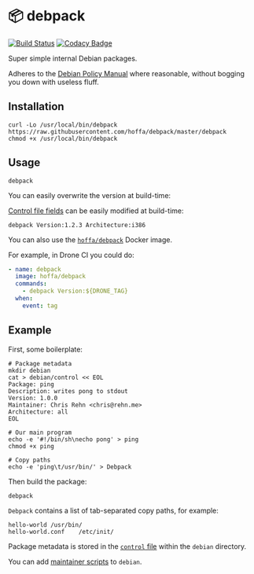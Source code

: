 # :package: debpack

[![Build Status](https://travis-ci.org/hoffa/debpack.svg?branch=master)](https://travis-ci.org/hoffa/debpack)
[![Codacy Badge](https://api.codacy.com/project/badge/Grade/8904076ca8ad4882a5a2052620a6dc2f)](https://app.codacy.com/app/hoffa/debpack?utm_source=github.com&utm_medium=referral&utm_content=hoffa/debpack&utm_campaign=Badge_Grade_Settings)

Super simple internal Debian packages.

Adheres to the [Debian Policy Manual](https://www.debian.org/doc/debian-policy/) where reasonable, without bogging you down with useless fluff.

## Installation

```shell
curl -Lo /usr/local/bin/debpack https://raw.githubusercontent.com/hoffa/debpack/master/debpack
chmod +x /usr/local/bin/debpack
```

## Usage

```shell
debpack
```

You can easily overwrite the version at build-time:

[Control file fields](https://www.debian.org/doc/debian-policy/ch-controlfields.html) can be easily modified at build-time:

```shell
debpack Version:1.2.3 Architecture:i386
```

You can also use the [`hoffa/debpack`](https://hub.docker.com/r/hoffa/debpack) Docker image.

For example, in Drone CI you could do:

```yaml
- name: debpack
  image: hoffa/debpack
  commands:
    - debpack Version:${DRONE_TAG}
  when:
    event: tag
```

## Example

First, some boilerplate:

```shell
# Package metadata
mkdir debian
cat > debian/control << EOL
Package: ping
Description: writes pong to stdout
Version: 1.0.0
Maintainer: Chris Rehn <chris@rehn.me>
Architecture: all
EOL

# Our main program
echo -e '#!/bin/sh\necho pong' > ping
chmod +x ping

# Copy paths
echo -e 'ping\t/usr/bin/' > Debpack
```

Then build the package:

```shell
debpack
```

`Debpack` contains a list of tab-separated copy paths, for example:

```text
hello-world	/usr/bin/
hello-world.conf	/etc/init/
```

Package metadata is stored in the [`control` file](https://www.debian.org/doc/debian-policy/ch-controlfields.html) within the `debian` directory.

You can add [maintainer scripts](https://www.debian.org/doc/debian-policy/ch-maintainerscripts.html) to `debian`.

